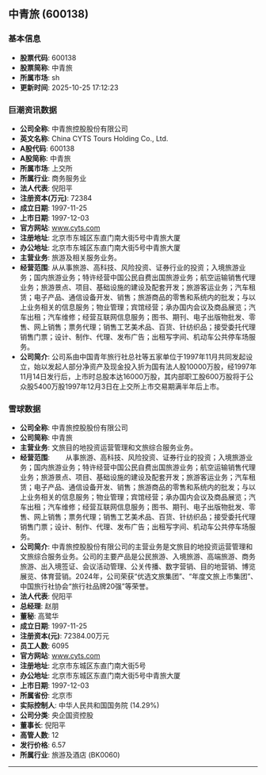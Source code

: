 ## 中青旅 (600138)

### 基本信息

- **股票代码**: 600138
- **股票简称**: 中青旅
- **所属市场**: sh
- **更新时间**: 2025-10-25 17:12:23

### 巨潮资讯数据

- **公司全称**: 中青旅控股股份有限公司
- **英文名称**: China CYTS Tours Holding Co., Ltd.
- **A股代码**: 600138
- **A股简称**: 中青旅
- **所属市场**: 上交所
- **所属行业**: 商务服务业
- **法人代表**: 倪阳平
- **注册资本(万元)**: 72384
- **成立日期**: 1997-11-25
- **上市日期**: 1997-12-03
- **官方网站**: www.cyts.com
- **注册地址**: 北京市东城区东直门南大街5号中青旅大厦
- **办公地址**: 北京市东城区东直门南大街5号中青旅大厦
- **主营业务**: 旅游及相关服务业务。
- **经营范围**: 从从事旅游、高科技、风险投资、证券行业的投资；入境旅游业务；国内旅游业务；特许经营中国公民自费出国旅游业务；航空运输销售代理业务；旅游景点、项目、基础设施的建设及配套开发；旅游客运业务；汽车租赁；电子产品、通信设备开发、销售；旅游商品的零售和系统内的批发；与以上业务相关的信息服务；物业管理；宾馆经营；承办国内会议及商品展览；汽车出租；汽车维修；经营互联网信息服务；图书、期刊、电子出版物批发、零售、网上销售；票务代理；销售工艺美术品、百货、针纺织品；接受委托代理销售门票；设计、制作、代理、发布广告；出租写字间、机动车公共停车场服务。
- **公司简介**: 公司系由中国青年旅行社总社等五家单位于1997年11月共同发起设立，始以发起人部分净资产及现金投入折为国有法人股10000万股，经1997年11月14日发行后，上市时总股本达16000万股，其内部职工股600万股将于公众股5400万股1997年12月3日在上交所上市交易期满半年后上市。

### 雪球数据

- **公司全称**: 中青旅控股股份有限公司
- **公司简称**: 中青旅
- **主营业务**: 文旅目的地投资运营管理和文旅综合服务业务。
- **经营范围**: 　　从事旅游、高科技、风险投资、证券行业的投资；入境旅游业务；国内旅游业务；特许经营中国公民自费出国旅游业务；航空运输销售代理业务；旅游景点、项目、基础设施的建设及配套开发；旅游客运业务；汽车租赁；电子产品、通信设备开发、销售；旅游商品的零售和系统内的批发；与以上业务相关的信息服务；物业管理；宾馆经营；承办国内会议及商品展览；汽车出租；汽车维修；经营互联网信息服务；图书、期刊、电子出版物批发、零售、网上销售；票务代理；销售工艺美术品、百货、针纺织品；接受委托代理销售门票；设计、制作、代理、发布广告；出租写字间、机动车公共停车场服务。
- **公司简介**: 中青旅控股股份有限公司的主营业务是文旅目的地投资运营管理和文旅综合服务业务。公司的主要产品是公民旅游、入境旅游、高端旅游、商务旅游、出入境签证、会议活动管理、公关传播、数字营销、目的地营销、博览展览、体育营销。2024年，公司荣获“优选文旅集团”、“年度文旅上市集团”、中国旅行社协会“旅行社品牌20强”等荣誉。
- **法人代表**: 倪阳平
- **总经理**: 赵朋
- **董秘**: 高鹭华
- **成立日期**: 1997-11-25
- **注册资本(元)**: 72384.00万元
- **员工人数**: 6095
- **官方网站**: www.cyts.com
- **注册地址**: 北京市东城区东直门南大街5号
- **办公地址**: 北京市东城区东直门南大街5号中青旅大厦
- **上市日期**: 1997-12-03
- **所属省份**: 北京市
- **实际控制人**: 中华人民共和国国务院 (14.29%)
- **公司分类**: 央企国资控股
- **董事长**: 倪阳平
- **高管人数**: 12
- **发行价格**: 6.57
- **所属行业**: 旅游及酒店 (BK0060)

---